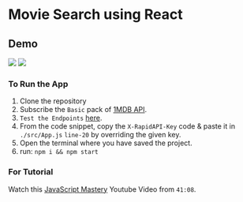 # Movie Search using React

## Demo
![](images/ss1.PNG)
![](images/ss2.PNG)

### To Run the App 
1. Clone the repository
2. Subscribe the `Basic` pack of [1MDB API](https://rapidapi.com/standingapi-standingapi-default/api/1mdb-data-searching/pricing).
3. `Test the Endpoints` [here](https://rapidapi.com/standingapi-standingapi-default/api/1mdb-data-searching/).
4. From the code snippet, copy the `X-RapidAPI-Key` code & paste it in `./src/App.js` `line-20` by overriding the given key.
5. Open the terminal where you have saved the project.
6. run: 
  `npm i && npm start` 

### For Tutorial
Watch this [JavaScript Mastery](https://youtu.be/b9eMGE7QtTk) Youtube Video from `41:08`.
